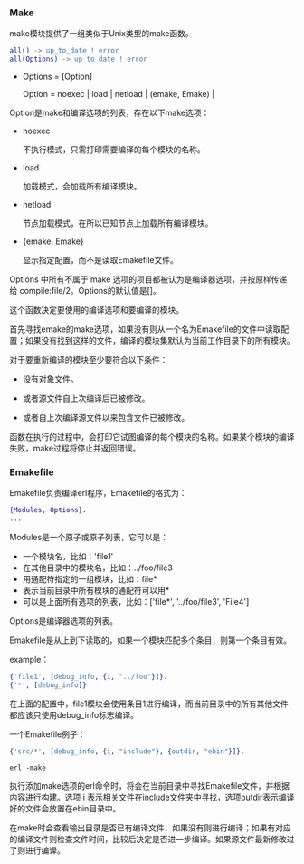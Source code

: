### Make

make模块提供了一组类似于Unix类型的make函数。



```erlang
all() -> up_to_date ! error
all(Options) -> up_to_date ! error
```

- Options = [Option]

  Option = noexec | load | netload | (emake, Emake) | <compiler option>

Option是make和编译选项的列表，存在以下make选项：

- noexec

  不执行模式，只需打印需要编译的每个模块的名称。

- load

  加载模式，会加载所有编译模块。

- netload

  节点加载模式，在所以已知节点上加载所有编译模块。

- {emake, Emake}

  显示指定配置，而不是读取Emakefile文件。

Options 中所有不属于 make 选项的项目都被认为是编译器选项，并按原样传递给 compile:file/2。Options的默认值是[]。



这个函数决定要使用的编译选项和要编译的模块。

首先寻找emake的make选项，如果没有则从一个名为Emakefile的文件中读取配置；如果没有找到这样的文件，编译的模块集默认为当前工作目录下的所有模块。



对于要重新编译的模块至少要符合以下条件：

- 没有对象文件。

- 或者源文件自上次编译后已被修改。

- 或者自上次编译源文件以来包含文件已被修改。

函数在执行的过程中，会打印它试图编译的每个模块的名称。如果某个模块的编译失败，make过程将停止并返回错误。









### Emakefile

Emakefile负责编译erl程序，Emakefile的格式为：

```erlang
{Modules, Options}.
...
```

Modules是一个原子或原子列表，它可以是：

- 一个模块名，比如：'file1'
- 在其他目录中的模块名，比如：../foo/file3
- 用通配符指定的一组模块，比如：file\*
- 表示当前目录中所有模块的通配符可以用*
- 可以是上面所有选项的列表，比如：['file*', '../foo/file3', 'File4']

Options是编译器选项的列表。



Emakefile是从上到下读取的，如果一个模块匹配多个条目，则第一个条目有效。

example：

```erlang
{'file1', [debug_info, {i, "../foo"}]}.
{'*', [debug_info]}
```

在上面的配置中，file1模块会使用条目1进行编译，而当前目录中的所有其他文件都应该只使用debug_info标志编译。







一个Emakefile例子：

```erlang
{'src/*', [debug_info, {i, "include"}, {outdir, "ebin"}]}.
```

```shell
erl -make
```

执行添加make选项的erl命令时，将会在当前目录中寻找Emakefile文件，并根据内容进行构建。选项 i 表示相关文件在include文件夹中寻找，选项outdir表示编译好的文件会放置在ebin目录中。

在make时会查看输出目录是否已有编译文件，如果没有则进行编译；如果有对应的编译文件则检查文件时间，比较后决定是否进一步编译。如果源文件最新修改过了则进行编译。
















